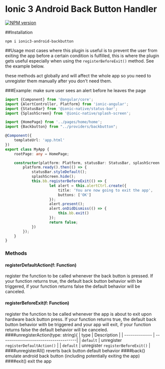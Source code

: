 # Ionic 3 Android Back Button Handler

[![NPM version][npm-image]][npm-url]

##Installation
```
npm i ionic3-android-backbutton
```

##Usage
most cases where this plugin is useful is to prevent the user from exiting the app before a certain condition is fulfilled, this is where the plugin gets useful especially when using the `registerBeforeExit()` method. See the example below.

these methods act globally and will affect the whole app so you need to unregister them manually after you don't need them.

###Example: make sure user sees an alert before he leaves the page
```typescript
import {Component} from '@angular/core';
import {AlertController, Platform} from 'ionic-angular';
import {StatusBar} from '@ionic-native/status-bar';
import {SplashScreen} from '@ionic-native/splash-screen';

import {HomePage} from '../pages/home/home';
import {Backbutton} from "../providers/backbutton";

@Component({
    templateUrl: 'app.html'
})
export class MyApp {
    rootPage: any = HomePage;

    constructor(platform: Platform, statusBar: StatusBar, splashScreen: SplashScreen, public bb: Backbutton, public alertCtrl: AlertController) {
        platform.ready().then(() => {
            statusBar.styleDefault();
            splashScreen.hide();
            this.bb.registerBeforeExit(() => {
                    let alert = this.alertCtrl.create({
                        title: 'You are now going to exit the app',
                        buttons: ['OK']
                    });
                    alert.present();
                    alert.onDidDismiss(() => {
                        this.bb.exit()
                    });
                    return false;
            })
        });
    }
}
```
### Methods
#### registerDefaultAction(f: Function)
register the function to be called whenever the back button is pressed. If your function returns true, the default back button behavior with be triggered, if your function returns false the default behavior will be canceled.
#### registerBeforeExit(f: Function)
register the function to be called whenever the app is about to exit upon hardware back button press. If your function returns true, the default back button behavior with be triggered and your app will exit, if your function returns false the default behavior will be canceled.
####unregisterAction(type: string){
| type           | Description                           |
| -------------- | --------------------------------------|
| `default`      | unregister `registerDefaultAction()`  |
| `default`      | unregister `registerBeforeExit()`     |
####unregisterAll()
reverts back button default behavior
####back()
emulate android back button (including potentially exiting the app)
####exit()
exit the app

[npm-url]: https://npmjs.org/package/ionic3-android-backbutton
[npm-image]: https://img.shields.io/badge/npm-0.0.5-green.svg